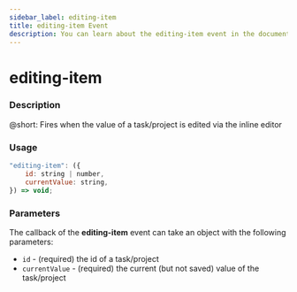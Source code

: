 ```yaml
---
sidebar_label: editing-item
title: editing-item Event
description: You can learn about the editing-item event in the documentation of the DHTMLX JavaScript To Do List library. Browse developer guides and API reference, try out code examples and live demos, and download a free 30-day evaluation version of DHTMLX To Do List.
---
```


# editing-item

### Description

@short: Fires when the value of a task/project is edited via the inline editor

### Usage

~~~js
"editing-item": ({
    id: string | number,
    currentValue: string,
}) => void;
~~~

### Parameters

The callback of the **editing-item** event can take an object with the following parameters:

- `id` - (required) the id of a task/project
- `currentValue` - (required) the current (but not saved) value of the task/project